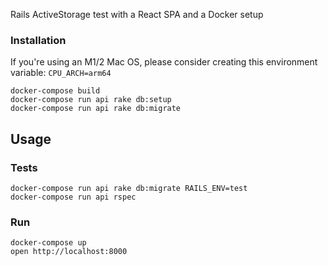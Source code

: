 Rails ActiveStorage test with a React SPA and a Docker setup

### Installation
If you're using an M1/2 Mac OS, please consider creating this environment variable:
`CPU_ARCH=arm64`

```shell
docker-compose build
docker-compose run api rake db:setup
docker-compose run api rake db:migrate
```

## Usage
### Tests

```shell
docker-compose run api rake db:migrate RAILS_ENV=test
docker-compose run api rspec
```

### Run

```shell
docker-compose up
open http://localhost:8000
```

